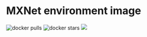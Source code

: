 # MXNet environment image

![docker pulls](https://img.shields.io/docker/pulls/linkernetworks/mxnet.svg) ![docker stars](https://img.shields.io/docker/stars/linkernetworks/mxnet.svg) [![](https://images.microbadger.com/badges/image/linkernetworks/mxnet.svg)](https://microbadger.com/images/linkernetworks/mxnet "linkernetworks/mxnet image metadata")
